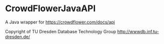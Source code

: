 CrowdFlowerJavaAPI
==================
A Java wrapper for https://crowdflower.com/docs/api


Copyright of TU Dresden Database Technology Group http://wwwdb.inf.tu-dresden.de/
